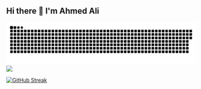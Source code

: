 ## Hi there 👋 I'm Ahmed Ali

<picture>
  <source media="(prefers-color-scheme: dark)" srcset="github-contribution-grid-snake-dark.svg" />
  <source media="(prefers-color-scheme: light)" srcset="github-contribution-grid-snake.svg" />
  <img alt="github-snake" src="github-contribution-grid-snake.svg" />
</picture>

<a href="https://github.com/anuraghazra/github-readme-stats">
    <picture>
      <source
        srcset="https://github-readme-stats-eight-xi-56.vercel.app
/api?username=ally-ahmed&show_icons=true&theme=dark&bg_color=00000000"
        media="(prefers-color-scheme: dark)"
      />
      <source
        srcset="https://github-readme-stats-eight-xi-56.vercel.app/api?username=ally-ahmed&show_icons=true&bg_color=00000000"
        media="(prefers-color-scheme: light), (prefers-color-scheme: no-preference)"
      />
      <img height=200 align="center" src="https://github-readme-stats-eight-xi-56.vercel.app/api?username=ally-ahmed&show_icons=true&bg_color=00000000" />
    </picture>
</a>

[![GitHub Streak](https://streak-stats.demolab.com/?user=ally-ahmed)](https://git.io/streak-stats)
<!--
**ally-ahmed/ally-ahmed** is a ✨ _special_ ✨ repository because its `README.md` (this file) appears on your GitHub profile.

Here are some ideas to get you started:

- 🔭 I’m currently working on ...
- 🌱 I’m currently learning ...
- 👯 I’m looking to collaborate on ...
- 🤔 I’m looking for help with ...
- 💬 Ask me about ...
- 📫 How to reach me: ...
- 😄 Pronouns: ...
- ⚡ Fun fact: ...
-->
